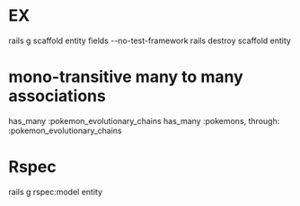 # EX
rails g scaffold entity fields --no-test-framework
rails destroy scaffold entity

# mono-transitive many to many associations
has_many :pokemon_evolutionary_chains
has_many :pokemons, through: :pokemon_evolutionary_chains

# Rspec
rails g rspec:model entity